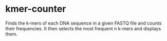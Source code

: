 # kmer-counter
Finds the k-mers of each DNA sequence in a given FASTQ file and counts their frequencies.  It then selects the most frequent n k-mers and displays them.
